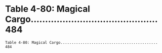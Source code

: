 # Table 4-80: Magical Cargo............................................ 484

```
Table 4-80: Magical Cargo............................................ 484

```
